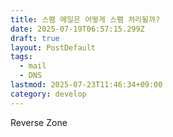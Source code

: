 ```yaml
---
title: 스팸 메일은 어떻게 스팸 처리될까?
date: 2025-07-19T06:57:15.299Z
draft: true
layout: PostDefault
tags:
  - mail
  - DNS
lastmod: 2025-07-23T11:46:34+09:00
category: develop
---
```


Reverse Zone
